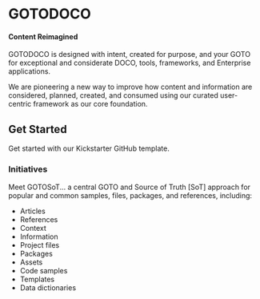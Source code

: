 # GOTODOCO

#### Content Reimagined

GOTODOCO is designed with intent, created for purpose, and your GOTO for exceptional and considerate DOCO, tools, frameworks, and Enterprise applications.

We are pioneering a new way to improve how content and information are considered, planned, created, and consumed using our curated user-centric framework as our core foundation.

## Get Started

Get started with our Kickstarter GitHub template.

### Initiatives

Meet GOTOSoT... a central GOTO and Source of Truth [SoT] approach for popular and common samples, files, packages, and references, including:

- Articles
- References
- Context
- Information
- Project files
- Packages
- Assets
- Code samples
- Templates
- Data dictionaries
